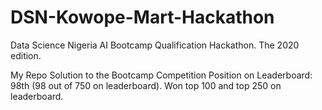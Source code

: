 # DSN-Kowope-Mart-Hackathon
Data Science Nigeria AI Bootcamp Qualification Hackathon. The 2020 edition.

My Repo Solution to the Bootcamp Competition
Position on Leaderboard: 98th (98 out of 750 on leaderboard). Won top 100 and top 250 on leaderboard.
